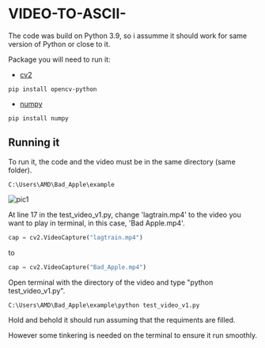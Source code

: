 # VIDEO-TO-ASCII-

The code was build on Python 3.9, so i assumme it should work for same version of Python or close to it.

Package you will need to run it:
- [cv2](https://pypi.org/project/opencv-python/)
```
pip install opencv-python
```
- [numpy](https://pypi.org/project/numpy/) 	
```
pip install numpy
```

## Running it

To run it, the code and the video must be in the same directory (same folder). 
```
C:\Users\AMD\Bad_Apple\example
```
![pic1](https://user-images.githubusercontent.com/76024496/197989555-54d67b4f-62eb-49d3-b9aa-ad04a03a88b4.png)

At line 17 in the test_video_v1.py, change 'lagtrain.mp4' to the video you want to play in terminal, in this case, 
'Bad Apple.mp4'.

```python
cap = cv2.VideoCapture("lagtrain.mp4")  
```
to 
```python
cap = cv2.VideoCapture("Bad_Apple.mp4")  
```
Open terminal with the directory of the video and type "python test_video_v1.py".
```
C:\Users\AMD\Bad_Apple\example\python test_video_v1.py
```
Hold and behold it should run assuming that the requiments are filled.

However some tinkering is needed on the terminal to ensure it run smoothly. 
